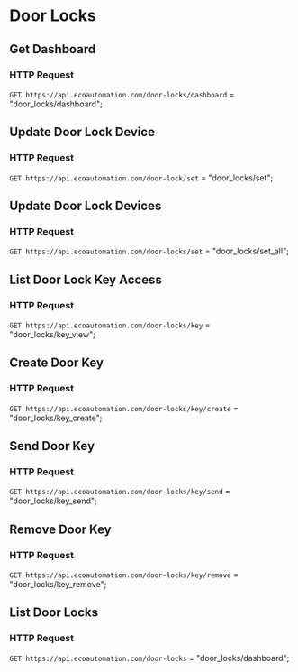 # Door Locks
## Get Dashboard
### HTTP Request

`GET https://api.ecoautomation.com/door-locks/dashboard`
= "door_locks/dashboard";

## Update Door Lock Device
### HTTP Request

`GET https://api.ecoautomation.com/door-lock/set`
= "door_locks/set";

## Update Door Lock Devices
### HTTP Request

`GET https://api.ecoautomation.com/door-locks/set`
= "door\_locks/set\_all";

## List Door Lock Key Access
### HTTP Request

`GET https://api.ecoautomation.com/door-locks/key`
= "door\_locks/key\_view";

## Create Door Key
### HTTP Request

`GET https://api.ecoautomation.com/door-locks/key/create`
= "door\_locks/key\_create";

## Send Door Key
### HTTP Request

`GET https://api.ecoautomation.com/door-locks/key/send`
= "door\_locks/key\_send";

## Remove Door Key
### HTTP Request

`GET https://api.ecoautomation.com/door-locks/key/remove`
= "door\_locks/key\_remove";

## List Door Locks
### HTTP Request

`GET https://api.ecoautomation.com/door-locks`
= "door_locks/dashboard";


